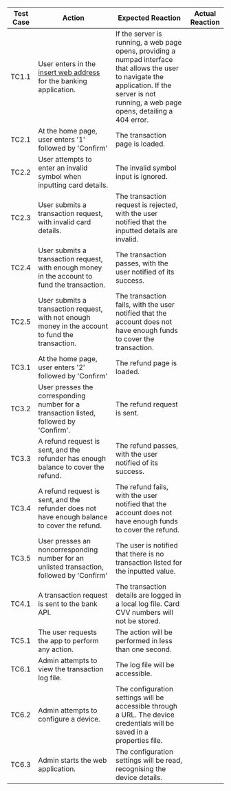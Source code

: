 | Test Case 	| Action                                                                                            	| Expected Reaction                                                                                                                                                                                 	| Actual Reaction 	|
|-----------	|---------------------------------------------------------------------------------------------------	|---------------------------------------------------------------------------------------------------------------------------------------------------------------------------------------------------	|-----------------	|
| TC1.1     	| User enters in the [insert web address](url) for the banking application.                         	| If the server is running, a web page opens, providing a numpad interface that allows the user to navigate the application. If the server is not running, a web page opens, detailing a 404 error. 	|                 	|
| TC2.1     	| At the home page, user enters '1' followed by 'Confirm'                                           	| The transaction page is loaded.                                                                                                                                                                   	|                 	|
| TC2.2     	| User attempts to enter an invalid symbol when inputting card details.                             	| The invalid symbol input is ignored.                                                                                                                                                              	|                 	|
| TC2.3     	| User submits a transaction request, with invalid card details.                                    	| The transaction request is rejected, with the user notified that the inputted details are invalid.                                                                                                	|                 	|
| TC2.4     	| User submits a transaction request, with enough money in the account to fund the transaction.     	| The transaction passes, with the user notified of its success.                                                                                                                                    	|                 	|
| TC2.5     	| User submits a transaction request, with not enough money in the account to fund the transaction. 	| The transaction fails, with the user notified that the account does not have enough funds to cover the transaction.                                                                               	|                 	|
| TC3.1     	| At the home page, user enters '2' followed by 'Confirm'                                           	| The refund page is loaded.                                                                                                                                                                        	|                 	|
| TC3.2     	| User presses the corresponding number for a transaction listed, followed by 'Confirm'.            	| The refund request is sent.                                                                                                                                                                       	|                 	|
| TC3.3     	| A refund request is sent, and the refunder has enough balance to cover the refund.                	| The refund passes, with the user notified of its success.                                                                                                                                         	|                 	|
| TC3.4     	| A refund request is sent, and the refunder does not have enough balance to cover the refund.      	| The refund fails, with the user notified that the account does not have enough funds to cover the refund.                                                                                         	|                 	|
| TC3.5     	| User presses an  noncorresponding number for an unlisted transaction, followed by 'Confirm'       	| The user is notified that there is no transaction listed for the inputted value.                                                                                                                  	|                 	|
| TC4.1     	| A transaction request is sent to the bank API.                                                    	| The transaction details are logged in a local log file. Card CVV numbers will not be stored.                                                                                                      	|                 	|
| TC5.1     	| The user requests the app to perform any action.                                                  	| The action will be performed in less than one second.                                                                                                                                                                          
| TC6.1     	| Admin attempts to view the transaction log file.                                                  	| The log file will be accessible.                                                                                                                                                                  	|                 	|
| TC6.2     	| Admin attempts to configure a device.                                                             	| The configuration settings will be accessible through a URL. The device credentials will be saved in a properties file.                                                                                         	|                 	|
| TC6.3     	| Admin starts the web application.                                                                 	| The configuration settings will be read, recognising the device details.                                                                                                                          	|                 	|
